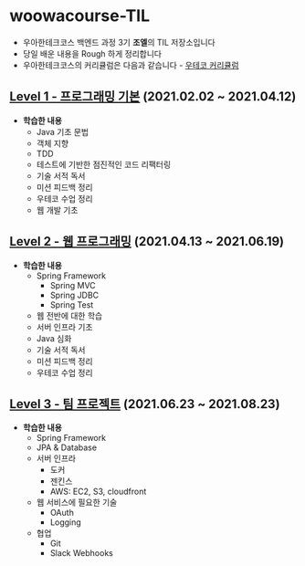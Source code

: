# woowacourse-TIL
- 우아한테크코스 백엔드 과정 3기 **조엘**의 TIL 저장소입니다
- 당일 배운 내용을 Rough 하게 정리합니다
- 우아한테크코스의 커리큘럼은 다음과 같습니다 - [우테코 커리큘럼](https://woowacourse.github.io/curriculum.html)

## [Level 1 - 프로그래밍 기본](./Level1#readme) (2021.02.02 ~ 2021.04.12)
- **학습한 내용**
    - Java 기초 문법
    - 객체 지향
    - TDD
    - 테스트에 기반한 점진적인 코드 리팩터링
    - 기술 서적 독서
    - 미션 피드백 정리
    - 우테코 수업 정리
    - 웹 개발 기초

## [Level 2 - 웹 프로그래밍](./Level2#readme) (2021.04.13 ~ 2021.06.19)
- **학습한 내용**
    - Spring Framework
        - Spring MVC
        - Spring JDBC
        - Spring Test
    - 웹 전반에 대한 학습
    - 서버 인프라 기초
    - Java 심화
    - 기술 서적 독서
    - 미션 피드백 정리
    - 우테코 수업 정리

## [Level 3 - 팀 프로젝트](./Level3#readme) (2021.06.23 ~ 2021.08.23)
- **학습한 내용**
    - Spring Framework
    - JPA & Database
    - 서버 인프라
        - 도커
        - 젠킨스
        - AWS: EC2, S3, cloudfront
    - 웹 서비스에 필요한 기술
        - OAuth
        - Logging
    - 협업
        - Git
        - Slack Webhooks

